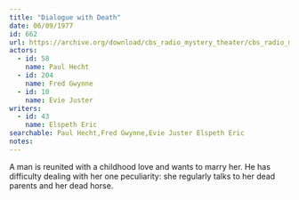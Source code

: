 ```yaml
---
title: "Dialogue with Death"
date: 06/09/1977
id: 662
url: https://archive.org/download/cbs_radio_mystery_theater/cbs_radio_mystery_theater-0651-0700.zip/cbs_radio_mystery_theater-0651-0700%2Fcbsrmt_0662_dialogue_with_death.mp3
actors:  
  - id: 58
    name: Paul Hecht  
  - id: 204
    name: Fred Gwynne  
  - id: 10
    name: Evie Juster
writers:  
  - id: 43
    name: Elspeth Eric
searchable: Paul Hecht,Fred Gwynne,Evie Juster Elspeth Eric
notes:  
---
```

A man is reunited with a childhood love and wants to marry her. He has difficulty dealing with her one peculiarity: she regularly talks to her dead parents and her dead horse.